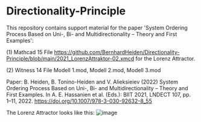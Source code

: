 # Directionality-Principle
This repository contains support material for the paper 'System Ordering Process Based on Uni-, Bi- and Multidirectionality – Theory and First Examples':

(1) Mathcad 15 File https://github.com/BernhardHeiden/Directionality-Principle/blob/main/2021_LorenzAttraktor-02.xmcd for the Lorenz Attractor.

(2) Witness 14 File Modell 1.mod, Modell 2.mod, Modell 3.mod

Paper: B. Heiden, B. Tonino-Heiden and V. Alieksieiev (2022) System Ordering Process Based on Uni-, Bi- and Multidirectionality – Theory and First Examples. In A. E. Hassanien et al. (Eds.): BIIT 2021, LNDECT 107, pp. 1–11, 2022. https://doi.org/10.1007/978-3-030-92632-8_55

The Lorenz Attractor looks like this:
![image](https://user-images.githubusercontent.com/33905999/132948350-d3d5ff26-92cc-4b04-8adf-b1f2b2d1221c.png)
